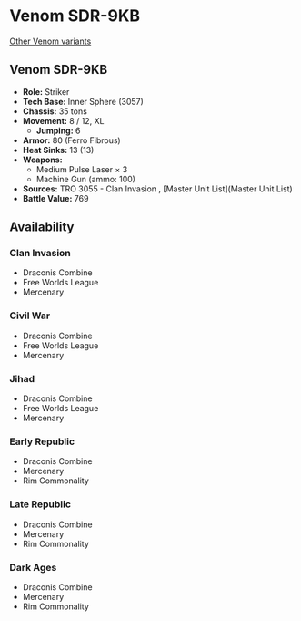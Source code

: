 # Venom SDR-9KB 

[Other Venom variants](../venom.md) 

## Venom SDR-9KB 

- **Role:** Striker 
- **Tech Base:** Inner Sphere (3057) 
- **Chassis:** 35 tons 
- **Movement:** 8 / 12, XL 
  - **Jumping:** 6 
- **Armor:** 80 (Ferro Fibrous) 
- **Heat Sinks:** 13 (13) 
- **Weapons:** 
  - Medium Pulse Laser × 3 
  - Machine Gun (ammo: 100) 
- **Sources:** TRO 3055 - Clan Invasion , [Master Unit List](Master Unit List) 
- **Battle Value:** 769 

## Availability 

### Clan Invasion 

- Draconis Combine 
- Free Worlds League 
- Mercenary 

### Civil War 

- Draconis Combine 
- Free Worlds League 
- Mercenary 

### Jihad 

- Draconis Combine 
- Free Worlds League 
- Mercenary 

### Early Republic 

- Draconis Combine 
- Mercenary 
- Rim Commonality 

### Late Republic 

- Draconis Combine 
- Mercenary 
- Rim Commonality 

### Dark Ages 

- Draconis Combine 
- Mercenary 
- Rim Commonality 

